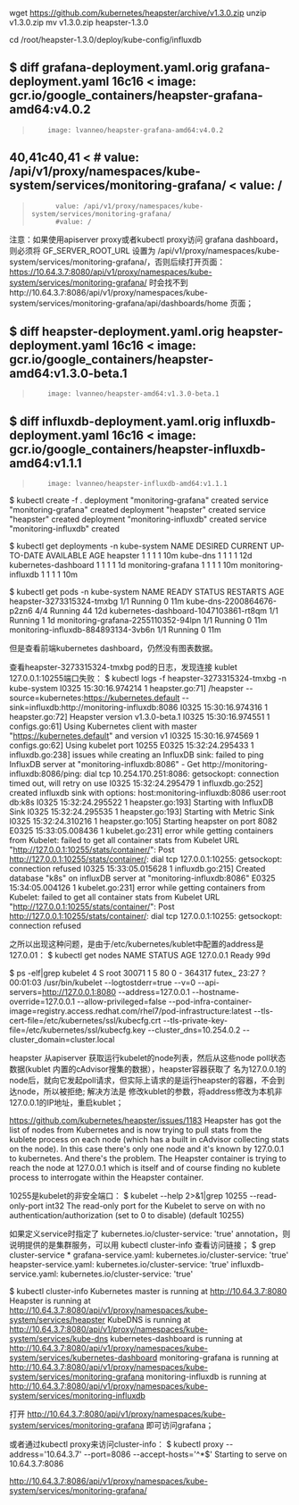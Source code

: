 <!-- toc -->

wget https://github.com/kubernetes/heapster/archive/v1.3.0.zip
unzip v1.3.0.zip
mv v1.3.0.zip heapster-1.3.0

cd /root/heapster-1.3.0/deploy/kube-config/influxdb

$ diff grafana-deployment.yaml.orig grafana-deployment.yaml
16c16
<         image: gcr.io/google_containers/heapster-grafana-amd64:v4.0.2
---
>         image: lvanneo/heapster-grafana-amd64:v4.0.2
40,41c40,41
<           # value: /api/v1/proxy/namespaces/kube-system/services/monitoring-grafana/
<           value: /
---
>           value: /api/v1/proxy/namespaces/kube-system/services/monitoring-grafana/
>           #value: /
注意：如果使用apiserver proxy或者kubectl proxy访问 grafana dashboard，则必须将 GF_SERVER_ROOT_URL 设置为 /api/v1/proxy/namespaces/kube-system/services/monitoring-grafana/，否则后续打开页面：
https://10.64.3.7:8080/api/v1/proxy/namespaces/kube-system/services/monitoring-grafana/
时会找不到http://10.64.3.7:8086/api/v1/proxy/namespaces/kube-system/services/monitoring-grafana/api/dashboards/home
页面；

$ diff heapster-deployment.yaml.orig heapster-deployment.yaml
16c16
<         image: gcr.io/google_containers/heapster-amd64:v1.3.0-beta.1
---
>         image: lvanneo/heapster-amd64:v1.3.0-beta.1

$ diff influxdb-deployment.yaml.orig influxdb-deployment.yaml
16c16
<         image: gcr.io/google_containers/heapster-influxdb-amd64:v1.1.1
---
>         image: lvanneo/heapster-influxdb-amd64:v1.1.1

$ kubectl create -f  .
deployment "monitoring-grafana" created
service "monitoring-grafana" created
deployment "heapster" created
service "heapster" created
deployment "monitoring-influxdb" created
service "monitoring-influxdb" created

$ kubectl get deployments -n kube-system
NAME                   DESIRED   CURRENT   UP-TO-DATE   AVAILABLE   AGE
heapster               1         1         1            1           10m
kube-dns               1         1         1            1           12d
kubernetes-dashboard   1         1         1            1           1d
monitoring-grafana     1         1         1            1           10m
monitoring-influxdb    1         1         1            1           10m

$ kubectl get pods -n kube-system
NAME                                    READY     STATUS    RESTARTS   AGE
heapster-3273315324-tmxbg               1/1       Running   0          11m
kube-dns-2200864676-p2zn6               4/4       Running   44         12d
kubernetes-dashboard-1047103861-rt8qm   1/1       Running   1          1d
monitoring-grafana-2255110352-94lpn     1/1       Running   0          11m
monitoring-influxdb-884893134-3vb6n     1/1       Running   0          11m

但是查看前端kubernetes dashboard，仍然没有图表数据。

查看heapster-3273315324-tmxbg pod的日志，发现连接 kublet 127.0.0.1:10255端口失败：
$ kubectl logs -f heapster-3273315324-tmxbg -n kube-system
I0325 15:30:16.974214       1 heapster.go:71] /heapster --source=kubernetes:https://kubernetes.default --sink=influxdb:http://monitoring-influxdb:8086
I0325 15:30:16.974316       1 heapster.go:72] Heapster version v1.3.0-beta.1
I0325 15:30:16.974551       1 configs.go:61] Using Kubernetes client with master "https://kubernetes.default" and version v1
I0325 15:30:16.974569       1 configs.go:62] Using kubelet port 10255
E0325 15:32:24.295433       1 influxdb.go:238] issues while creating an InfluxDB sink: failed to ping InfluxDB server at "monitoring-influxdb:8086" - Get http://monitoring-influxdb:8086/ping: dial tcp 10.254.170.251:8086: getsockopt: connection timed out, will retry on use
I0325 15:32:24.295479       1 influxdb.go:252] created influxdb sink with options: host:monitoring-influxdb:8086 user:root db:k8s
I0325 15:32:24.295522       1 heapster.go:193] Starting with InfluxDB Sink
I0325 15:32:24.295535       1 heapster.go:193] Starting with Metric Sink
I0325 15:32:24.310216       1 heapster.go:105] Starting heapster on port 8082
E0325 15:33:05.008436       1 kubelet.go:231] error while getting containers from Kubelet: failed to get all container stats from Kubelet URL "http://127.0.0.1:10255/stats/container/": Post http://127.0.0.1:10255/stats/container/: dial tcp 127.0.0.1:10255: getsockopt: connection refused
I0325 15:33:05.015628       1 influxdb.go:215] Created database "k8s" on influxDB server at "monitoring-influxdb:8086"
E0325 15:34:05.004126       1 kubelet.go:231] error while getting containers from Kubelet: failed to get all container stats from Kubelet URL "http://127.0.0.1:10255/stats/container/": Post http://127.0.0.1:10255/stats/container/: dial tcp 127.0.0.1:10255: getsockopt: connection refused

之所以出现这种问题，是由于/etc/kubernetes/kublet中配置的address是127.0.01：
$ kubectl get nodes
NAME        STATUS    AGE
127.0.0.1   Ready     99d

$ ps -elf|grep kubelet
4 S root     30071     1  5  80   0 - 364317 futex_ 23:27 ?       00:01:03 /usr/bin/kubelet --logtostderr=true --v=0 --api-servers=http://127.0.0.1:8080 --address=127.0.0.1 --hostname-override=127.0.0.1 --allow-privileged=false --pod-infra-container-image=registry.access.redhat.com/rhel7/pod-infrastructure:latest --tls-cert-file=/etc/kubernetes/ssl/kubecfg.crt --tls-private-key-file=/etc/kubernetes/ssl/kubecfg.key --cluster_dns=10.254.0.2 --cluster_domain=cluster.local

heapster 从apiserver 获取运行kubelet的node列表，然后从这些node poll状态数据(kublet 内置的cAdvisor搜集的数据），heapster容器获取了
名为127.0.0.1的node后，就向它发起poll请求，但实际上请求的是运行heapster的容器，不会到达node，所以被拒绝;
解决方法是 修改kublet的参数，将address修改为本机非127.0.0.1的IP地址，重启kublet；

https://github.com/kubernetes/heapster/issues/1183
Heapster has got the list of nodes from Kubernetes and is now trying to pull stats from the kublete process on each node (which has a built in cAdvisor collecting stats on the node). In this case there's only one node and it's known by 127.0.0.1 to kubernetes. And there's the problem. The Heapster container is trying to reach the node at 127.0.0.1 which is itself and of course finding no kublete process to interrogate within the Heapster container.

10255是kubelet的非安全端口：
$ kubelet --help 2>&1|grep 10255
      --read-only-port int32                                    The read-only port for the Kubelet to serve on with no authentication/authorization (set to 0 to disable) (default 10255)

如果定义service时指定了 kubernetes.io/cluster-service: 'true' annotation，则说明提供的是集群服务，可以用 kubectl cluster-info 查看访问链接；
$ grep cluster-service *
grafana-service.yaml:    kubernetes.io/cluster-service: 'true'
heapster-service.yaml:    kubernetes.io/cluster-service: 'true'
influxdb-service.yaml:    kubernetes.io/cluster-service: 'true'

$ kubectl cluster-info
Kubernetes master is running at http://10.64.3.7:8080
Heapster is running at http://10.64.3.7:8080/api/v1/proxy/namespaces/kube-system/services/heapster
KubeDNS is running at http://10.64.3.7:8080/api/v1/proxy/namespaces/kube-system/services/kube-dns
kubernetes-dashboard is running at http://10.64.3.7:8080/api/v1/proxy/namespaces/kube-system/services/kubernetes-dashboard
monitoring-grafana is running at http://10.64.3.7:8080/api/v1/proxy/namespaces/kube-system/services/monitoring-grafana
monitoring-influxdb is running at http://10.64.3.7:8080/api/v1/proxy/namespaces/kube-system/services/monitoring-influxdb

打开 http://10.64.3.7:8080/api/v1/proxy/namespaces/kube-system/services/monitoring-grafana 即可访问grafana；

或者通过kubectl proxy来访问cluster-info：
$ kubectl proxy --address='10.64.3.7' --port=8086 --accept-hosts='^*$'
Starting to serve on 10.64.3.7:8086

http://10.64.3.7:8086/api/v1/proxy/namespaces/kube-system/services/monitoring-grafana/